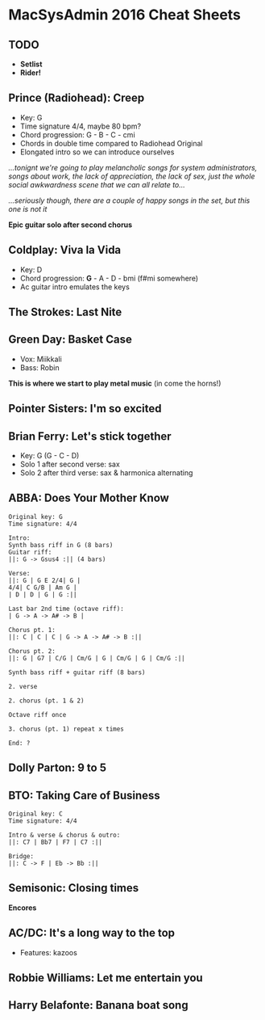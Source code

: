 # MacSysAdmin 2016 Cheat Sheets

## TODO

* **Setlist**
* **Rider!**

## Prince (Radiohead): Creep

* Key: G
* Time signature 4/4, maybe 80 bpm?
* Chord progression: G - B - C - cmi
* Chords in double time compared to Radiohead Original
* Elongated intro so we can introduce ourselves

_...tonignt we're going to play melancholic songs for system administrators,
songs about work, the lack of appreciation, the lack of sex, just the whole
social awkwardness scene that we can all relate to..._

_...seriously though, there are a couple of happy songs in the set, but this
one is not it_

**Epic guitar solo after second chorus**

## Coldplay: Viva la Vida

* Key: D
* Chord progression: **G** - A - D - bmi (f#mi somewhere)
* Ac guitar intro emulates the keys

## The Strokes: Last Nite

## Green Day: Basket Case

* Vox: Miikkali
* Bass: Robin

**This is where we start to play metal music** (in come the horns!)

## Pointer Sisters: I'm so excited

## Brian Ferry: Let's stick together

* Key: G (G - C - D)
* Solo 1 after second verse: sax
* Solo 2 after third verse: sax & harmonica alternating

## ABBA: Does Your Mother Know

```
Original key: G
Time signature: 4/4

Intro:
Synth bass riff in G (8 bars)
Guitar riff:
||: G -> Gsus4 :|| (4 bars)

Verse:
||: G | G E 2/4| G |
4/4| C G/B | Am G |
| D | D | G | G :||

Last bar 2nd time (octave riff):
| G -> A -> A# -> B |

Chorus pt. 1:
||: C | C | C | G -> A -> A# -> B :||

Chorus pt. 2:
||: G | G7 | C/G | Cm/G | G | Cm/G | G | Cm/G :||

Synth bass riff + guitar riff (8 bars)

2. verse

2. chorus (pt. 1 & 2)

Octave riff once

3. chorus (pt. 1) repeat x times

End: ?
```
## Dolly Parton: 9 to 5

## BTO: Taking Care of Business

```
Original key: C
Time signature: 4/4

Intro & verse & chorus & outro:
||: C7 | Bb7 | F7 | C7 :||

Bridge:
||: C -> F | Eb -> Bb :||
```

## Semisonic: Closing times

**Encores**

## AC/DC: It's a long way to the top

* Features: kazoos

## Robbie Williams: Let me entertain you

## Harry Belafonte: Banana boat song
